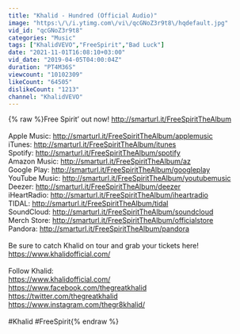 ```yaml
---
title: "Khalid - Hundred (Official Audio)"
image: "https:\/\/i.ytimg.com\/vi\/qcGNoZ3r9t8\/hqdefault.jpg"
vid_id: "qcGNoZ3r9t8"
categories: "Music"
tags: ["KhalidVEVO","FreeSpirit","Bad Luck"]
date: "2021-11-01T16:08:10+03:00"
vid_date: "2019-04-05T04:00:04Z"
duration: "PT4M36S"
viewcount: "10102309"
likeCount: "64505"
dislikeCount: "1213"
channel: "KhalidVEVO"
---
```

{% raw %}Free Spirit’ out now! <a rel="nofollow" target="blank" href="http://smarturl.it/FreeSpiritTheAlbum">http://smarturl.it/FreeSpiritTheAlbum</a><br /> <br />Apple Music: <a rel="nofollow" target="blank" href="http://smarturl.it/FreeSpiritTheAlbum/applemusic">http://smarturl.it/FreeSpiritTheAlbum/applemusic</a><br />iTunes: <a rel="nofollow" target="blank" href="http://smarturl.it/FreeSpiritTheAlbum/itunes">http://smarturl.it/FreeSpiritTheAlbum/itunes</a><br />Spotify: <a rel="nofollow" target="blank" href="http://smarturl.it/FreeSpiritTheAlbum/spotify">http://smarturl.it/FreeSpiritTheAlbum/spotify</a><br />Amazon Music: <a rel="nofollow" target="blank" href="http://smarturl.it/FreeSpiritTheAlbum/az">http://smarturl.it/FreeSpiritTheAlbum/az</a><br />Google Play: <a rel="nofollow" target="blank" href="http://smarturl.it/FreeSpiritTheAlbum/googleplay">http://smarturl.it/FreeSpiritTheAlbum/googleplay</a><br />YouTube Music: <a rel="nofollow" target="blank" href="http://smarturl.it/FreeSpiritTheAlbum/youtubemusic">http://smarturl.it/FreeSpiritTheAlbum/youtubemusic</a><br />Deezer: <a rel="nofollow" target="blank" href="http://smarturl.it/FreeSpiritTheAlbum/deezer">http://smarturl.it/FreeSpiritTheAlbum/deezer</a><br />iHeartRadio: <a rel="nofollow" target="blank" href="http://smarturl.it/FreeSpiritTheAlbum/iheartradio">http://smarturl.it/FreeSpiritTheAlbum/iheartradio</a><br />TIDAL: <a rel="nofollow" target="blank" href="http://smarturl.it/FreeSpiritTheAlbum/tidal">http://smarturl.it/FreeSpiritTheAlbum/tidal</a><br />SoundCloud: <a rel="nofollow" target="blank" href="http://smarturl.it/FreeSpiritTheAlbum/soundcloud">http://smarturl.it/FreeSpiritTheAlbum/soundcloud</a><br />Merch Store: <a rel="nofollow" target="blank" href="http://smarturl.it/FreeSpiritTheAlbum/officialstore">http://smarturl.it/FreeSpiritTheAlbum/officialstore</a><br />Pandora: <a rel="nofollow" target="blank" href="http://smarturl.it/FreeSpiritTheAlbum/pandora">http://smarturl.it/FreeSpiritTheAlbum/pandora</a><br /><br />Be sure to catch Khalid on tour and grab your tickets here!<br /><a rel="nofollow" target="blank" href="https://www.khalidofficial.com/">https://www.khalidofficial.com/</a><br /> <br />Follow Khalid:<br /><a rel="nofollow" target="blank" href="https://www.khalidofficial.com/">https://www.khalidofficial.com/</a><br /><a rel="nofollow" target="blank" href="https://www.facebook.com/thegreatkhalid">https://www.facebook.com/thegreatkhalid</a><br /><a rel="nofollow" target="blank" href="https://twitter.com/thegreatkhalid">https://twitter.com/thegreatkhalid</a><br /><a rel="nofollow" target="blank" href="https://www.instagram.com/thegr8khalid/">https://www.instagram.com/thegr8khalid/</a><br /> <br />#Khalid #FreeSpirit{% endraw %}
